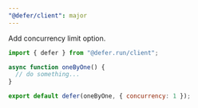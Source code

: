 ```yaml
---
"@defer/client": major
---
```


Add concurrency limit option.

```js
import { defer } from "@defer.run/client";

async function oneByOne() {
  // do something...
}

export default defer(oneByOne, { concurrency: 1 });
```
